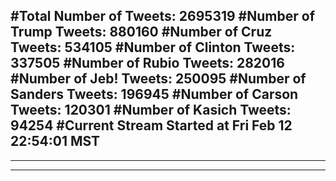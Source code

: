 #Total Number of Tweets: 2695319 
#Number of Trump Tweets: 880160
#Number of Cruz Tweets: 534105
#Number of Clinton Tweets: 337505
#Number of Rubio Tweets: 282016
#Number of Jeb! Tweets: 250095
#Number of Sanders Tweets: 196945
#Number of Carson Tweets: 120301
#Number of Kasich Tweets: 94254
#Current Stream Started at Fri Feb 12 22:54:01 MST
---
---
---
